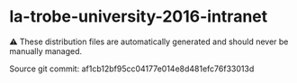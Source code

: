 # la-trobe-university-2016-intranet

:warning: These distribution files are automatically generated and should never be manually managed.

Source git commit: af1cb12bf95cc04177e014e8d481efc76f33013d
